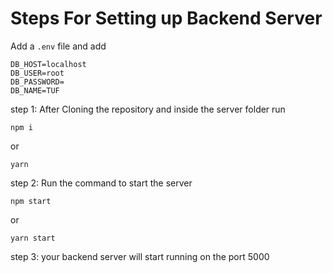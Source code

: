 # Steps For Setting  up Backend Server

Add a `.env` file and add 

```
DB_HOST=localhost
DB_USER=root
DB_PASSWORD=
DB_NAME=TUF
```

step 1: After Cloning the repository and inside the server folder run
```
npm i
```
or 
```
yarn
```

step 2: Run the command to start the server
```
npm start
```
or
```
yarn start
```

step 3: your backend server will start running on the port 5000
